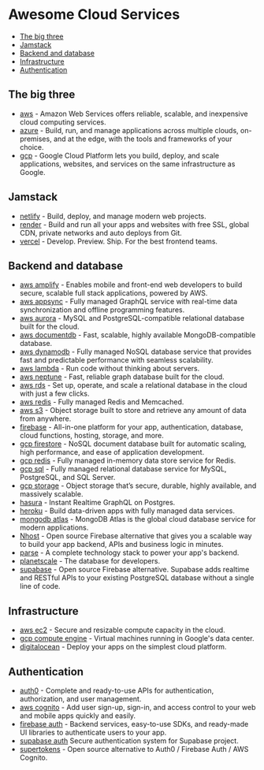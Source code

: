 # Awesome Cloud Services

-   [The big three](#the-big-three)
-   [Jamstack](#jamstack)
-   [Backend and database](#backend-and-database)
-   [Infrastructure](#infrastructure)
-   [Authentication](#authentication)

## The big three

-   [aws](https://aws.amazon.com/) - Amazon Web Services offers reliable, scalable, and inexpensive cloud computing services.
-   [azure](https://azure.microsoft.com/) - Build, run, and manage applications across multiple clouds, on-premises, and at the edge, with the tools and frameworks of your choice.
-   [gcp](https://cloud.google.com/) - Google Cloud Platform lets you build, deploy, and scale applications, websites, and services on the same infrastructure as Google.

## Jamstack

-   [netlify](https://www.netlify.com/) - Build, deploy, and manage modern web projects.
-   [render](https://render.com/) - Build and run all your apps and websites with free SSL, global CDN, private networks and auto deploys from Git.
-   [vercel](https://vercel.com/) - Develop. Preview. Ship. For the best frontend teams.

## Backend and database

-   [aws amplify](https://aws.amazon.com/amplify/) - Enables mobile and front-end web developers to build secure, scalable full stack applications, powered by AWS.
-   [aws appsync](https://aws.amazon.com/appsync/) - Fully managed GraphQL service with real-time data synchronization and offline programming features.
-   [aws aurora](https://aws.amazon.com/rds/aurora/) - MySQL and PostgreSQL-compatible relational database built for the cloud.
-   [aws documentdb](https://aws.amazon.com/documentdb/) - Fast, scalable, highly available MongoDB-compatible database.
-   [aws dynamodb](https://aws.amazon.com/dynamodb/) - Fully managed NoSQL database service that provides fast and predictable performance with seamless scalability.
-   [aws lambda](https://aws.amazon.com/lambda/) - Run code without thinking about servers.
-   [aws neptune](https://aws.amazon.com/neptune/) - Fast, reliable graph database built for the cloud.
-   [aws rds](https://aws.amazon.com/rds/) - Set up, operate, and scale a relational database in the cloud with just a few clicks.
-   [aws redis](https://aws.amazon.com/redis/) - Fully managed Redis and Memcached.
-   [aws s3](https://aws.amazon.com/s3/) - Object storage built to store and retrieve any amount of data from anywhere.
-   [firebase](https://firebase.google.com/) - All-in-one platform for your app, authentication, database, cloud functions, hosting, storage, and more.
-   [gcp firestore](https://cloud.google.com/firestore) - NoSQL document database built for automatic scaling, high performance, and ease of application development.
-   [gcp redis](https://cloud.google.com/memorystore) - Fully managed in-memory data store service for Redis.
-   [gcp sql](https://cloud.google.com/sql) - Fully managed relational database service for MySQL, PostgreSQL, and SQL Server.
-   [gcp storage](https://cloud.google.com/storage) - Object storage that’s secure, durable, highly available, and massively scalable.
-   [hasura](https://hasura.io/) - Instant Realtime GraphQL on Postgres.
-   [heroku](https://www.heroku.com/) - Build data-driven apps with fully managed data services.
-   [mongodb atlas](https://www.mongodb.com/cloud/atlas) - MongoDB Atlas is the global cloud database service for modern applications.
-   [Nhost](https://nhost.io/) - Open source Firebase alternative that gives you a scalable way to build your app backend, APIs and business logic in minutes.
-   [parse](https://parseplatform.org/) - A complete technology stack to power your app's backend.
-   [planetscale](https://planetscale.com/) - The database for developers.
-   [supabase](https://supabase.io/) - Open source Firebase alternative. Supabase adds realtime and RESTful APIs to your existing PostgreSQL database without a single line of code.

## Infrastructure

-   [aws ec2](https://aws.amazon.com/ec2/) - Secure and resizable compute capacity in the cloud.
-   [gcp compute engine](https://cloud.google.com/compute) - Virtual machines running in Google's data center.
-   [digitalocean](https://www.digitalocean.com/) - Deploy your apps on the simplest cloud platform.

## Authentication

-   [auth0](https://auth0.com/) - Complete and ready-to-use APIs for authentication, authorization, and user management.
-   [aws cognito](https://aws.amazon.com/cognito/) - Add user sign-up, sign-in, and access control to your web and mobile apps quickly and easily.
-   [firebase auth](https://firebase.google.com/products/auth) - Backend services, easy-to-use SDKs, and ready-made UI libraries to authenticate users to your app.
-   [supabase auth](https://supabase.io/docs/guides/auth) Secure authentication system for Supabase project.
-   [supertokens](https://supertokens.io/) - Open source alternative to Auth0 / Firebase Auth / AWS Cognito.
